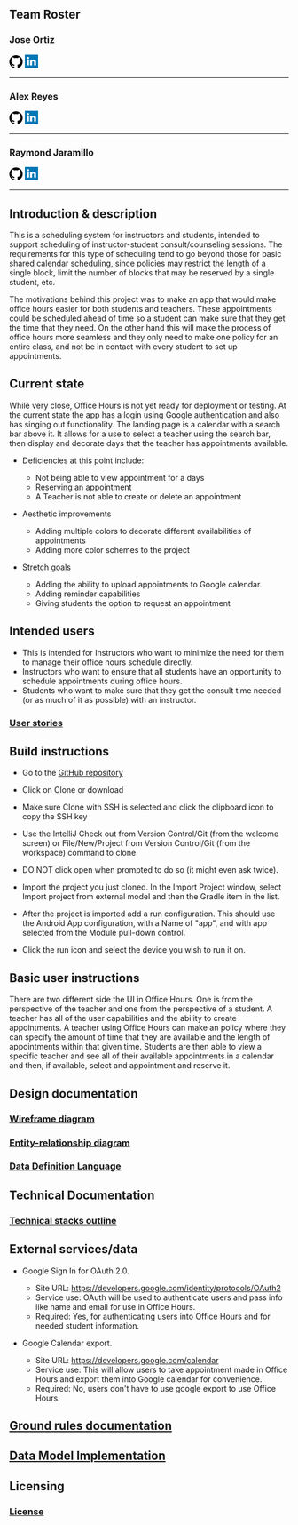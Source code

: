 ## Team Roster

### Jose Ortiz

[![GitHub](github.png)](https://jortiz07.github.io/)  [![LinkedIn](linkedin.png)](https://www.linkedin.com/in/jose-ortiz-/)

---

### Alex Reyes

[![GitHub](github.png)](https://vexurion.github.io/)  [![LinkedIn](linkedin.png)](https://www.linkedin.com/in/alexx-reyes/)

---

### Raymond Jaramillo

[![GitHub](github.png)](https://raymondjaramillo.github.io/)  [![LinkedIn](linkedin.png)](https://www.linkedin.com/in/raymondjaramillo/)

---

## Introduction & description

This is a scheduling system for instructors and students, intended to support scheduling of instructor-student consult/counseling sessions.
The requirements for this type of scheduling tend to go beyond those for basic shared calendar scheduling, since policies may restrict the length of a single block, limit the number of blocks that may be reserved by a single student, etc.

The motivations behind this project was to make an app that would make office hours easier for both students and teachers. These appointments could be scheduled ahead of time so a student can make sure that they get the time that they need. On the other hand this will make the process of office hours more seamless and they only need to make one policy for an entire class, and not be in contact with every student to set up appointments.

## Current state

While very close, Office Hours is not yet ready for deployment or testing. At the current state the app has a login using Google authentication and also has singing out functionality. The landing page is a calendar with a search bar above it. It allows for a use to select a teacher using the search bar, then display and decorate days that the teacher has appointments available.

* Deficiencies at this point include:

    * Not being able to view appointment for a days
    * Reserving an appointment
    * A Teacher is not able to create or delete an appointment
* Aesthetic improvements

    * Adding multiple colors to decorate different availabilities of appointments
    * Adding more color schemes to the project

* Stretch goals

    * Adding the ability to upload appointments to Google calendar.
    * Adding reminder capabilities
    * Giving students the option to request an appointment

## Intended users

* This is intended for Instructors who want to minimize the need for them to manage their office hours schedule directly.
* Instructors who want to ensure that all students have an opportunity to schedule appointments during office hours.
* Students who want to make sure that they get the consult time needed (or as much of it as possible) with an instructor.

### [User stories](user-stories.md)

## Build instructions

* Go to the [GitHub repository](https://github.com/the-trail-blazer/trailblazer-client)

* Click on Clone or download

* Make sure Clone with SSH is selected and click the clipboard icon to copy the SSH key

* Use the IntelliJ Check out from Version Control/Git (from the welcome screen) or File/New/Project from Version Control/Git (from the workspace) command to clone.

* DO NOT click open when prompted to do so (it might even ask twice).

* Import the project you just cloned. In the Import Project window, select Import project from external model and then the Gradle item in the list.

* After the project is imported add a run configuration. This should use the Android App configuration, with a Name of "app", and with app selected from the Module pull-down control.

* Click the run icon and select the device you wish to run it on.

## Basic user instructions

There are two different side the UI in Office Hours. One is from the perspective of the teacher and one from the perspective of a student. A teacher has all of the user capabilities and the ability to create appointments. A teacher using Office Hours can make an policy where they can specify the amount of time that they are available and the length of appointments within that given time. Students are then able to view a specific teacher and see all of their available appointments in a calendar and then, if available, select and appointment and reserve it.

## Design documentation

### [Wireframe diagram](wireframe.md)

### [Entity-relationship diagram](erd.md)

### [Data Definition Language](ddl.md)

## Technical Documentation

### [Technical stacks outline](technical-stacks-outline.md)

## External services/data

* Google Sign In for OAuth 2.0.

    * Site URL: <https://developers.google.com/identity/protocols/OAuth2>
    * Service use: OAuth will be used to authenticate users and pass info like name and email for use in Office Hours.
    * Required: Yes, for authenticating users into Office Hours and for needed student information.

* Google Calendar export.

    * Site URL: <https://developers.google.com/calendar>
    * Service use: This will allow users to take appointment made in Office Hours and export them into Google calendar for convenience.
    * Required: No, users don't have to use google export to use Office Hours.

## [Ground rules documentation](ground-rules.md)

## [Data Model Implementation](data-model.md)

## Licensing 

### [License](notice.md)